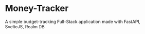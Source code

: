 # Money-Tracker
A simple budget-tracking Full-Stack application made with FastAPI, SvelteJS, Realm DB
